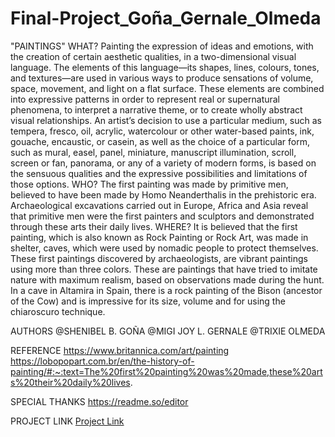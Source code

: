 # Final-Project_Goña_Gernale_Olmeda
"PAINTINGS"
WHAT?
Painting the expression of ideas and emotions, with the creation of certain aesthetic qualities, in a two-dimensional visual language. The elements of this language—its shapes, lines, colours, tones, and textures—are used in various ways to produce sensations of volume, space, movement, and light on a flat surface. These elements are combined into expressive patterns in order to represent real or supernatural phenomena, to interpret a narrative theme, or to create wholly abstract visual relationships. An artist’s decision to use a particular medium, such as tempera, fresco, oil, acrylic, watercolour or other water-based paints, ink, gouache, encaustic, or casein, as well as the choice of a particular form, such as mural, easel, panel, miniature, manuscript illumination, scroll, screen or fan, panorama, or any of a variety of modern forms, is based on the sensuous qualities and the expressive possibilities and limitations of those options. 
WHO?
The first painting was made by primitive men, believed to have been made by Homo Neanderthalis in the prehistoric era. Archaeological excavations carried out in Europe, Africa and Asia reveal that primitive men were the first painters and sculptors and demonstrated through these arts their daily lives.
WHERE?
It is believed that the first painting, which is also known as Rock Painting or Rock Art, was made in shelter, caves, which were used by nomadic people to protect themselves. These first paintings discovered by archaeologists, are vibrant paintings using more than three colors. These are paintings that have tried to imitate nature with maximum realism, based on observations made during the hunt. In a cave in Altamira in Spain, there is a rock painting of the Bison (ancestor of the Cow) and is impressive for its size, volume and for using the chiaroscuro technique.

AUTHORS
@SHENIBEL B. GOÑA
@MIGI JOY L. GERNALE
@TRIXIE OLMEDA

REFERENCE
https://www.britannica.com/art/painting
https://lobopopart.com.br/en/the-history-of-painting/#:~:text=The%20first%20painting%20was%20made,these%20arts%20their%20daily%20lives.

SPECIAL THANKS 
https://readme.so/editor

PROJECT LINK
<a href="https://143shabeng.github.io/Final-Project"> Project Link </a>

